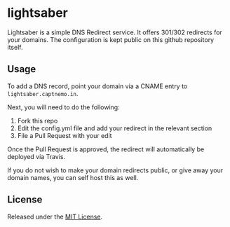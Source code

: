 # lightsaber

Lightsaber is a simple DNS Redirect service. It offers 301/302 redirects for
your domains. The configuration is kept public on this github repository itself.

## Usage

To add a DNS record, point your domain via a CNAME entry to `lightsaber.captnemo.in`.

Next, you will need to do the following:

1. Fork this repo
2. Edit the config.yml file and add your redirect in the relevant section
3. File a Pull Request with your edit

Once the Pull Request is approved, the redirect will automatically be deployed
via Travis.

If you do not wish to make your domain redirects public, or give away your domain
names, you can self host this as well.

## License

Released under the [MIT License](http://nemo.mit-license.org/).